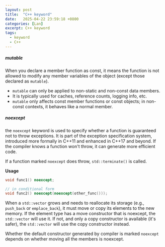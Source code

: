 ```yaml
---
layout: post
title:  "C++ keyword"
date:   2025-04-22 23:59:18 +0800
categories: [Lan]
excerpt: C++ keyword
tags:
  - keyword
  - C++
---
```



##### mutable

When you declare a member function as const, it means the function is not allowed to modify any member variables of the object (except those declared as `mutable`).

* `mutable` can only be applied to non-static and non-const data members.
* It is typically used for caches, reference counts, logging info, etc.
* `mutable` only affects const member functions or const objects; in non-const contexts, it behaves like a normal member.

##### noexcept

the `noexcept` keyword is used to specify whether a function is guaranteed not to throw exceptions. It is part of the exception specification system, introduced more formally in C++11 and enhanced in C++17 and beyond. If the compiler knows a function won't throw, it can generate more efficient code.

If a function marked `noexcept` does throw, `std::terminate()` is called.

**Usage**

```C++
void func1() noexcept;

// in conditional form
void func2() noexcept(noexcept(other_func()));
```

When a `std::vector` grows and needs to reallocate its storage (e.g., `push_back` or `emplace_back`), it must move or copy its elements to the new memory. If the element type has a move constructor that is noexcept, the `std::vector` will use it. If not, and only a copy constructor is available (it's safer), the `std::vector` will use the copy constructor instead.

Whether the default constructor generated by compiler is marked `noexcept` depends on whether moving all the members is noexcept.
